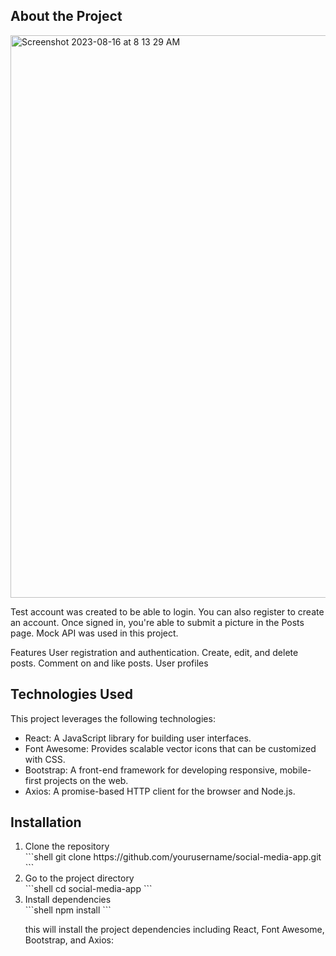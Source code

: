 ## About the Project

<img width="900" alt="Screenshot 2023-08-16 at 8 13 29 AM" src="https://github.com/arturo201/SocialMediaConcept/assets/41337829/541b57c8-f9bd-4a9b-a238-5f0330c16376">

<p>Test account was created to be able to login. You can also register to create an account. Once signed in, you're able to submit a picture in the Posts page. Mock API was used in this project.

Features
User registration and authentication.
Create, edit, and delete posts.
Comment on and like posts.
User profiles

</p>

## Technologies Used
<p>This project leverages the following technologies:</p>

<ul>
<li>React: A JavaScript library for building user interfaces.</li>
<li>Font Awesome: Provides scalable vector icons that can be customized with CSS.</li>
<li>Bootstrap: A front-end framework for developing responsive, mobile-first projects on the web.</li>
<li>Axios: A promise-based HTTP client for the browser and Node.js.</li>
</ul>

## Installation
<ol>
<li>Clone the repository</li>
```shell
git clone https://github.com/yourusername/social-media-app.git
```
<li>Go to the project directory</li>
```shell
cd social-media-app
```
<li>Install dependencies</li>
```shell
npm install
```
<p>this will install the project dependencies including React, Font Awesome, Bootstrap, and Axios: </p>
</ol>










